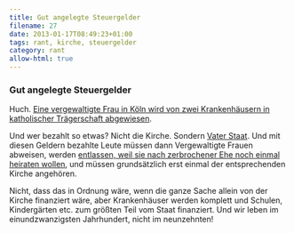 ```yaml
---
title: Gut angelegte Steuergelder
filename: 27
date: 2013-01-17T08:49:23+01:00
tags: rant, kirche, steuergelder
category: rant
allow-html: true
---
```

### Gut angelegte Steuergelder

<p>Huch. <a href="http://www.ksta.de/politik/erzbistum-koeln-katholische-klinik-weist-vergewaltigte-ab,15187246,21481786.html">Eine vergewaltigte Frau in Köln wird von zwei Krankenhäusern in katholischer Trägerschaft abgewiesen</a>.</p>

<p>Und wer bezahlt so etwas? Nicht die Kirche. Sondern <a href="http://www.kirchensteuer.de/node/61">Vater Staat</a>. Und mit diesen Geldern bezahlte Leute müssen dann Vergewaltigte Frauen abweisen, werden <a href="http://uhupardo.wordpress.com/2012/11/27/objektiver-tatbestand-ehebruch-wo-kirche-draufsteht-ist-nur-staat-drin/">entlassen, weil sie nach zerbrochener Ehe noch einmal heiraten wollen</a>, und müssen grundsätzlich erst einmal der entsprechenden Kirche angehören.</p>

<p>Nicht, dass das in Ordnung wäre, wenn die ganze Sache allein von der Kirche finanziert wäre, aber Krankenhäuser werden komplett und Schulen, Kindergärten etc. zum größten Teil vom Staat finanziert. Und wir leben im einundzwanzigsten Jahrhundert, nicht im neunzehnten!</p>



